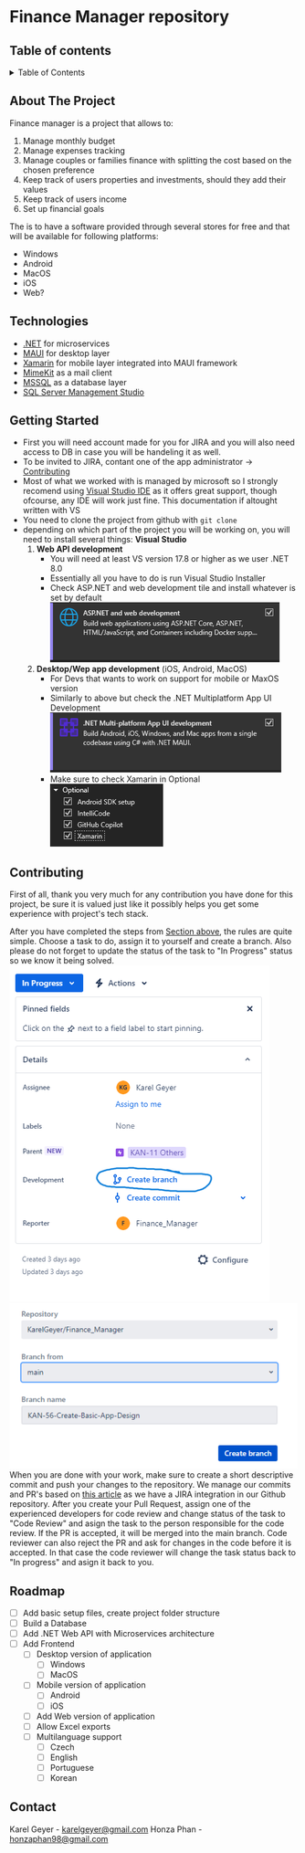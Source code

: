 # Finance Manager repository

## Table of contents

<details>
  <summary>Table of Contents</summary>
  <ol>
    <li><a href="#about-the-project">About the project</a></li>
    <li><a href="#technologies">Technologies</a></li>
    <li><a href="#getting-started">Getting Started</a></li>
    <li><a href="#contributing">Contributing</a></li>
    <li><a href="#roadmap">Roadmap</a></li>
    <li><a href="#contact">Contact</a></li>
  </ol>
</details>

## About The Project

Finance manager is a project that allows to:

1.  Manage monthly budget
2.  Manage expenses tracking
3.  Manage couples or families finance with splitting the cost based on the chosen preference
4.  Keep track of users properties and investments, should they add their values
5.  Keep track of users income
6.  Set up financial goals

The is to have a software provided through several stores for free and that will be available for following platforms:

- Windows
- Android
- MacOS
- iOS
- Web?

## Technologies

- [.NET](https://dotnet.microsoft.com/en-us/) for microservices
- [MAUI](https://dotnet.microsoft.com/en-us/apps/maui) for desktop layer
- [Xamarin](https://learn.microsoft.com/cs-cz/xamarin/get-started/what-is-xamarin) for mobile layer integrated into MAUI framework
- [MimeKit](https://mimekit.net/) as a mail client
- [MSSQL](https://www.microsoft.com/cs-cz/sql-server/sql-server-2019) as a database layer
- [SQL Server Management Studio](https://learn.microsoft.com/en-us/sql/ssms/sql-server-management-studio-ssms?view=sql-server-ver16)

## Getting Started

- First you will need account made for you for JIRA and you will also need access to DB in case you will be handeling it as well.
- To be invited to JIRA, contant one of the app administrator -> <a href="#contributing">Contributing</a>
- Most of what we worked with is managed by microsoft so I strongly recomend using [Visual Studio IDE](https://visualstudio.microsoft.com/) as it offers great support, though ofcourse, any IDE will work just fine. This documentation if altought written with VS
- You need to clone the project from github with `git clone`
- depending on which part of the project you will be working on, you will need to install several things:
  <strong>Visual Studio</strong>
  1. <strong>Web API development</strong>
     - You will need at least VS version 17.8 or higher as we user .NET 8.0
     - Essentially all you have to do is run Visual Studio Installer
     - Check ASP.NET and web development tile and install whatever is set by default
       ![web api tab](assets/images/web-api-development.png)
  2. <strong>Desktop/Wep app development</strong> (iOS, Android, MacOS)
     - For Devs that wants to work on support for mobile or MaxOS version
     - Similarly to above but check the .NET Multiplatform App UI Development
       ![multiplatform app tab](assets/images/multiplatform-tab.png)
     - Make sure to check Xamarin in Optional
       ![optional multiplatform app tab](assets/images/multiplatform-optional-tab.png)

## Contributing

First of all, thank you very much for any contribution you have done for this project, be sure it is valued just like it possibly helps you get some experience with project's tech stack.

After you have completed the steps from <a href="#getting-started">Section above</a>, the rules are quite simple. Choose a task to do, assign it to yourself and create a branch. Also please do not forget to update the status of the task to "In Progress" status so we know it being solved.
![alt text](assets/images/jira-task-view.png) ![alt text](assets/images/jira-branch-creation.png)
When you are done with your work, make sure to create a short descriptive commit and push your changes to the repository. We manage our commits and PR's based on [this article](https://support.atlassian.com/jira-software-cloud/docs/reference-issues-in-your-development-work/) as we have a JIRA integration in our Github repository. After you create your Pull Request, assign one of the experienced developers for code review and change status of the task to "Code Review" and asign the task to the person responsible for the code review.
If the PR is accepted, it will be merged into the main branch. Code reviewer can also reject the PR and ask for changes in the code before it is accepted. In that case the code reviewer will change the task status back to "In progress" and asign it back to you.

## Roadmap

- [ ] Add basic setup files, create project folder structure
- [ ] Build a Database
- [ ] Add .NET Web API with Microservices architecture
- [ ] Add Frontend
  - [ ] Desktop version of application
    - [ ] Windows
    - [ ] MacOS
  - [ ] Mobile version of application
    - [ ] Android
    - [ ] iOS
  - [ ] Add Web version of application
  - [ ] Allow Excel exports
  - [ ] Multilanguage support
    - [ ] Czech
    - [ ] English
    - [ ] Portuguese
    - [ ] Korean

## Contact

Karel Geyer - karelgeyer@gmail.com
Honza Phan - honzaphan98@gmail.com
